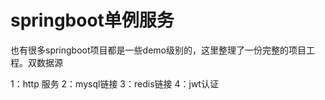 # springboot单例服务

也有很多springboot项目都是一些demo级别的，这里整理了一份完整的项目工程。双数据源

1：http 服务
2：mysql链接
3：redis链接
4：jwt认证
